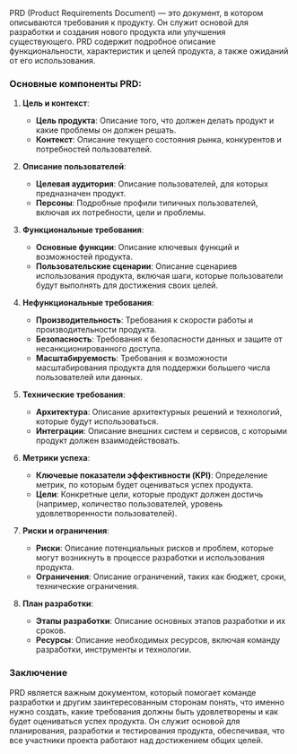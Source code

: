 PRD (Product Requirements Document) — это документ, в котором описываются требования к продукту. Он служит основой для разработки и создания нового продукта или улучшения существующего. PRD содержит подробное описание функциональности, характеристик и целей продукта, а также ожиданий от его использования.

### Основные компоненты PRD:

1. **Цель и контекст**:
   - **Цель продукта**: Описание того, что должен делать продукт и какие проблемы он должен решать.
   - **Контекст**: Описание текущего состояния рынка, конкурентов и потребностей пользователей.

2. **Описание пользователей**:
   - **Целевая аудитория**: Описание пользователей, для которых предназначен продукт.
   - **Персоны**: Подробные профили типичных пользователей, включая их потребности, цели и проблемы.

3. **Функциональные требования**:
   - **Основные функции**: Описание ключевых функций и возможностей продукта.
   - **Пользовательские сценарии**: Описание сценариев использования продукта, включая шаги, которые пользователи будут выполнять для достижения своих целей.

4. **Нефункциональные требования**:
   - **Производительность**: Требования к скорости работы и производительности продукта.
   - **Безопасность**: Требования к безопасности данных и защите от несанкционированного доступа.
   - **Масштабируемость**: Требования к возможности масштабирования продукта для поддержки большего числа пользователей или данных.

5. **Технические требования**:
   - **Архитектура**: Описание архитектурных решений и технологий, которые будут использоваться.
   - **Интеграции**: Описание внешних систем и сервисов, с которыми продукт должен взаимодействовать.

6. **Метрики успеха**:
   - **Ключевые показатели эффективности (KPI)**: Определение метрик, по которым будет оцениваться успех продукта.
   - **Цели**: Конкретные цели, которые продукт должен достичь (например, количество пользователей, уровень удовлетворенности пользователей).

7. **Риски и ограничения**:
   - **Риски**: Описание потенциальных рисков и проблем, которые могут возникнуть в процессе разработки и использования продукта.
   - **Ограничения**: Описание ограничений, таких как бюджет, сроки, технические ограничения.

8. **План разработки**:
   - **Этапы разработки**: Описание основных этапов разработки и их сроков.
   - **Ресурсы**: Описание необходимых ресурсов, включая команду разработки, инструменты и технологии.

### Заключение
PRD является важным документом, который помогает команде разработки и другим заинтересованным сторонам понять, что именно нужно создать, какие требования должны быть удовлетворены и как будет оцениваться успех продукта. Он служит основой для планирования, разработки и тестирования продукта, обеспечивая, что все участники проекта работают над достижением общих целей.